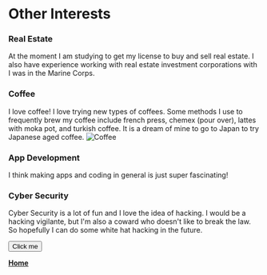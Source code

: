 <h1 class="Header">Other Interests</h1>

### Real Estate
At the moment I am studying to get my license to buy and sell real estate. I also have experience working with real estate investment corporations with I was in the Marine Corps. 
  
### Coffee
I love coffee! I love trying new types of coffees. Some methods I use to frequently brew my coffee include french press, chemex (pour over), lattes with moka pot, and turkish coffee. It is a dream of mine to go to Japan to try Japanese aged coffee. 
<img src="https://upload.wikimedia.org/wikipedia/commons/4/45/A_small_cup_of_coffee.JPG" alt="Coffee">

### App Development
I think making apps and coding in general is just super fascinating!

### Cyber Security
Cyber Security is a lot of fun and I love the idea of hacking. I would be a hacking vigilante, but I'm also a coward who doesn't like to break the law. So hopefully I can do some white hat hacking in the future. 

<div class="Header">
  </div>
<script language="JavaScript" type="text/javascript">
function myFunction() { 
  var presentText = document.getElementByClassName("Header")
  presentText.innerHTML="Thank You for Visiting!";
} 
    </script>
    
<button onclick="myFunction()">Click me</button>



**[Home](README.md)**
